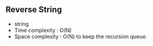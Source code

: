 ## Reverse String

* string
* Time complexity : O(N)
* Space complexity : O(N) to keep the recursion queue.